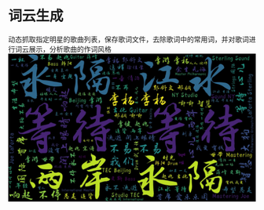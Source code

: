 # 词云生成
动态抓取指定明星的歌曲列表，保存歌词文件，去除歌词中的常用词，并对歌词进行词云展示，分析歌曲的作词风格
![](https://github.com/shouliang/word_cloud/blob/master/wordcloud.jpg)

